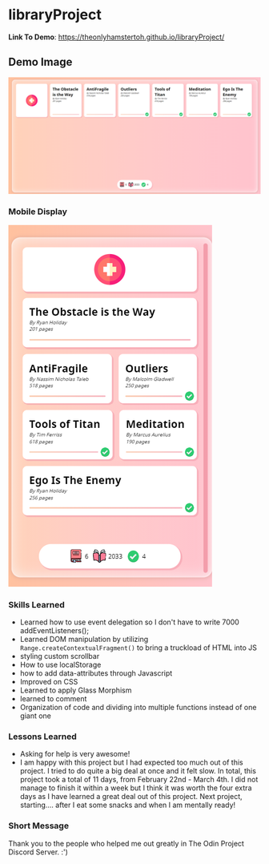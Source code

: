 # libraryProject
**Link To Demo**: https://theonlyhamstertoh.github.io/libraryProject/ 

## Demo Image ##
![alt text](https://github.com/theonlyhamstertoh/libraryProject/blob/main/images/project.png?raw=true)

### Mobile Display ###
![alt text](https://github.com/theonlyhamstertoh/libraryProject/blob/main/images/onPhone.png?raw=true)
### Skills Learned ###
* Learned how to use event delegation so I don't have to write 7000 addEventListeners();
* Learned DOM manipulation by utilizing ```Range.createContextualFragment()``` to bring a truckload of HTML into JS 
* styling custom scrollbar
* How to use localStorage
* how to add data-attributes through Javascript
* Improved on CSS
* Learned to apply Glass Morphism
* learned to comment 
* Organization of code and dividing into multiple functions instead of one giant one

### Lessons Learned ###
* Asking for help is very awesome!
* I am happy with this project but I had expected too much out of this project. I tried to do quite a big deal at once and it felt slow. In total, this project took a total of 11 days, from February 22nd - March 4th. I did not manage to finish it within a week but I think it was worth the four extra days as I have learned a great deal out of this project. Next project, starting.... after I eat some snacks and when I am mentally ready!

### Short Message ###
Thank you to the people who helped me out greatly in The Odin Project Discord Server. :')